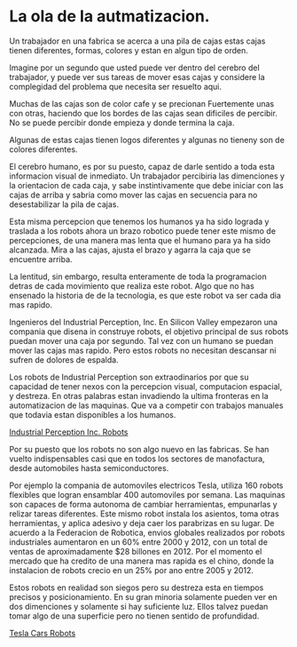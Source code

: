 <!-- font: rockwell -->
# La ola de la autmatizacion.

Un trabajador en una fabrica se acerca a una pila de cajas estas cajas tienen diferentes, formas, colores y estan en algun tipo de orden.

Imagine por un segundo que usted puede ver dentro del cerebro del trabajador, y puede ver sus tareas de mover esas cajas y considere la complegidad del problema que necesita ser resuelto aqui.

Muchas de las cajas son de color cafe y se precionan Fuertemente unas con otras, haciendo que los bordes de las cajas sean dificiles de percibir. No se puede percibir donde empieza y donde termina la caja.

Algunas de estas cajas tienen logos diferentes y algunas no tieneny son de colores diferentes.

El cerebro humano, es por su puesto, capaz de darle sentido a toda esta informacion visual de inmediato. Un trabajador percibiria las dimenciones y la orientacion de cada caja, y sabe instintivamente que debe iniciar con las cajas de arriba y sabria como mover las cajas en secuencia para no desestabilizar la pila de cajas.

Esta misma percepcion que tenemos los humanos ya ha sido lograda y traslada a los robots ahora un brazo robotico puede tener este mismo de percepciones, de una manera mas lenta que el humano para ya ha sido alcanzada. Mira a las cajas, ajusta el brazo y agarra la caja que se encuentre arriba.

La lentitud, sin embargo, resulta enteramente de toda la programacion detras de cada movimiento que realiza este robot. Algo que no has ensenado la historia de de la tecnologia, es que este robot va ser cada dia mas rapido.

Ingenieros del Industrial Perception, Inc. En Silicon Valley empezaron una compania que disena in construye robots, el objetivo principal de sus robots puedan mover una caja por segundo. Tal vez con un humano se puedan mover las cajas mas rapido. Pero estos robots no necesitan descansar ni sufren de dolores de espalda.

Los robots de Industrial Perception son extraodinarios por que su capacidad de tener nexos con la percepcion visual, computacion espacial, y destreza. En otras palabras estan invadiendo la ultima fronteras en la automatizacion de las maquinas. Que va a competir con trabajos manuales que todavia estan disponibles a los humanos.

[Industrial Perception Inc. Robots](https://www.youtube.com/watch?v=RJd8WgDT4vI)

Por su puesto que los robots no son algo nuevo en las fabricas. Se han vuelto indispensables casi que en todos los sectores de manofactura, desde automobiles hasta semiconductores.

Por ejemplo la compania de automoviles electricos Tesla, utiliza 160 robots flexibles que logran ensamblar 400 automoviles por semana. Las maquinas son capaces de forma autonoma de cambiar herramientas, empunarlas y relizar tareas diferentes. Este mismo robot instala los asientos, toma otras herramientas, y aplica adesivo y deja caer los parabrizas en su lugar. De acuerdo a la Federacion de Robotica, envios globales realizados por robots industriales aumentaron en un 60% entre 2000 y 2012, con un total de ventas de aproximadamente $28 billones en 2012. Por el momento el mercado que ha credito de una manera mas rapida es el chino, donde la instalacion de robots crecio en un 25% por ano entre 2005 y 2012.

Estos robots en realidad son siegos pero su destreza esta en tiempos precisos y posicionamiento. En su gran minoria solamente pueden ver en dos dimenciones y solamente si hay suficiente luz. Ellos talvez puedan tomar algo de una superficie pero no tienen sentido de profundidad.

[Tesla Cars Robots](https://www.youtube.com/watch?v=8_lfxPI5ObM)

